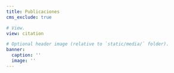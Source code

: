 ```yaml
---
title: Publicaciones
cms_exclude: true

# View.
view: citation

# Optional header image (relative to `static/media/` folder).
banner:
  caption: ''
  image: ''
---
```

